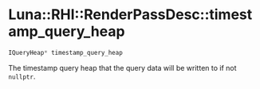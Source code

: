 # Luna::RHI::RenderPassDesc::timestamp_query_heap

```c++
IQueryHeap* timestamp_query_heap
```

The timestamp query heap that the query data will be written to if not `nullptr`. 

